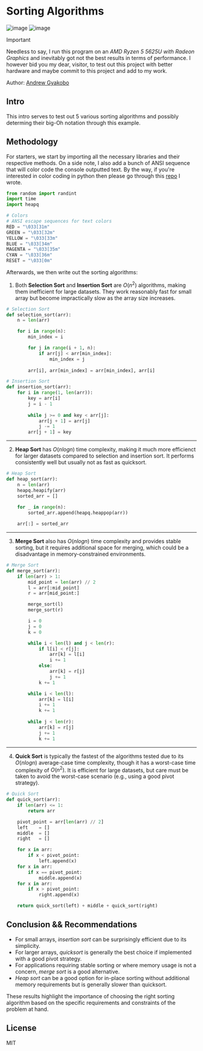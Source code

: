 # Sorting Algorithms

![image](https://img.shields.io/badge/Python-FFD43B?style=for-the-badge&logo=python&logoColor=blue)
![image](https://img.shields.io/badge/windows%20terminal-4D4D4D?style=for-the-badge&logo=windows%20terminal&logoColor=white)

>[!IMPORTANT]
>Needless to say, I run this program on an *AMD Ryzen 5 5625U with Radeon Graphics* and inevitably got not the best results in terms of performance. I however bid you my dear, visitor, to test out this project with better hardware and maybe commit to this project and add to my work.

Author: [Andrew Gyakobo](https://github.com/Gyakobo)

## Intro

This intro serves to test out 5 various sorting algorithms and possibly determing their big-Oh notation through this example.

## Methodology

For starters, we start by importing all the necessary libraries and their respective methods. On a side note, I also add a bunch of ANSI sequence that will color code the console outputted text. By the way, if you're interested in color coding in python then please go through this [repo](https://github.com/Gyakobo/python-colored-console-output) I wrote.

```python
from random import randint
import time
import heapq

# Colors
# ANSI escape sequences for text colors
RED = "\033[31m"
GREEN = "\033[32m"
YELLOW = "\033[33m"
BLUE = "\033[34m"
MAGENTA = "\033[35m"
CYAN = "\033[36m"
RESET = "\033[0m"
```

Afterwards, we then write out the sorting algorithms:

1) Both **Selection Sort** and **Insertion Sort** are $O(n^{2})$ algorithms, making them inefficient for large datasets. They work reasonably fast for small array but become impractically slow as the array size increases.

```python
# Selection Sort
def selection_sort(arr):
    n = len(arr)

    for i in range(n):
        min_index = i

        for j in range(i + 1, n):
            if arr[j] < arr[min_index]:
                min_index = j
        
        arr[i], arr[min_index] = arr[min_index], arr[i]

# Insertion Sort
def insertion_sort(arr):
    for i in range(1, len(arr)):
        key = arr[i]
        j = i - 1
        
        while j >= 0 and key < arr[j]:
            arr[j + 1] = arr[j]
            j -= 1
        arr[j + 1] = key
```
---

2) **Heap Sort** has $O(n log n)$ time complexity, making it much more efficienct for larger datasets compared to selection and insertion sort. It performs consistently well but usually not as fast as quicksort.

```python
# Heap Sort
def heap_sort(arr):
    n = len(arr)
    heapq.heapify(arr)
    sorted_arr = []
    
    for _ in range(n):
        sorted_arr.append(heapq.heappop(arr))

    arr[:] = sorted_arr 
```
---

3) **Merge Sort** also has $O(n log n)$ time complexity and provides stable sorting, but it requires additional space for merging, which could be a disadvantage in memory-constrained environments.

```python
# Merge Sort
def merge_sort(arr):
    if len(arr) > 1:
        mid_point = len(arr) // 2
        l = arr[:mid_point]
        r = arr[mid_point:] 

        merge_sort(l) 
        merge_sort(r) 

        i = 0
        j = 0
        k = 0

        while i < len(l) and j < len(r):
            if l[i] < r[j]:
                arr[k] = l[i]
                i += 1
            else:
                arr[k] = r[j]
                j += 1
            k += 1

        while i < len(l):
            arr[k] = l[i]
            i += 1
            k += 1
        
        while j < len(r):
            arr[k] = r[j]
            j += 1
            k += 1
```
---

4) **Quick Sort** is typically the fastest of the algorithms tested due to its $O(n log n)$ average-case time complexity, though it has a worst-case time complexity of $O(n^{2})$. It is efficient for large datasets, but care must be taken to avoid the worst-case scenario (e.g., using a good pivot strategy).

```python
# Quick Sort
def quick_sort(arr):
    if len(arr) <= 1:
        return arr

    pivot_point = arr[len(arr) // 2]
    left    = [] 
    middle  = [] 
    right   = [] 

    for x in arr:
        if x < pivot_point:
            left.append(x)
    for x in arr:
        if x == pivot_point:
            middle.append(x)
    for x in arr:
        if x > pivot_point:
            right.append(x)

    return quick_sort(left) + middle + quick_sort(right)
```

## Conclusion && Recommendations

* For small arrays, *insertion sort* can be surprisingly efficient due to its simplicity.
* For larger arrays, *quicksort* is generally the best choice if implemented with a good pivot strategy.
* For applications requiring stable sorting or where memory usage is not a concern, *merge sort* is a good alternative.
* *Heap sort* can be a good option for in-place sorting without additional memory requirements but is generally slower than quicksort.

These results highlight the importance of choosing the right sorting algorithm based on the specific requirements and constraints of the problem at hand. 

## License
MIT
